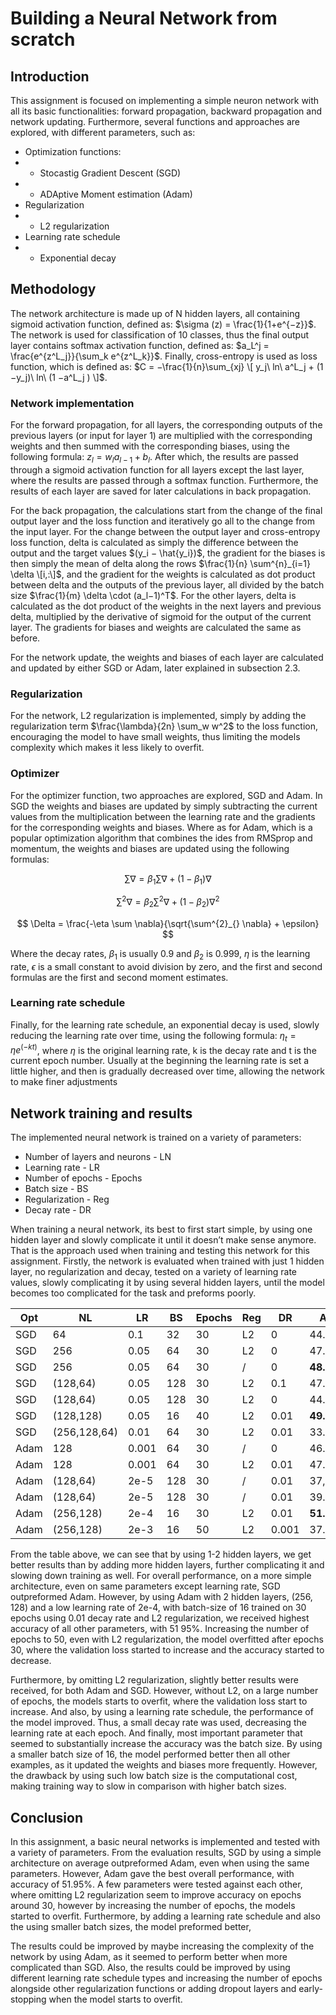 # Building a Neural Network from scratch

## Introduction
This assignment is focused on implementing a simple neuron network with all its basic functionalities: forward propagation, backward propagation and network updating. Furthermore, several functions and approaches are explored, with different parameters, such as:

* Optimization functions:
* * Stocastig Gradient Descent (SGD)
* * ADAptive Moment estimation (Adam)
* Regularization
* * L2 regularization
* Learning rate schedule
* * Exponential decay

## Methodology
The network architecture is made up of N hidden layers, all containing sigmoid activation function, defined as: $\sigma (z) = \frac{1}{1+e^{−z}}$. The network is used for classification of 10 classes, thus the final output layer contains softmax activation function, defined as: $a_L^j = \frac{e^{z^L_j}}{\sum_k e^{z^L_k}}$. Finally, cross-entropy is used as loss function, which is defined as: $C = −\frac{1}{n}\sum_{xj} \[ y_j\ ln\ a^L_j + (1 −y_j)\ ln\ (1 −a^L_j ) \]$.

### Network implementation
For the forward propagation, for all layers, the corresponding outputs of the previous layers (or input for layer 1) are multiplied with the corresponding weights and then summed with the corresponding biases, using the following formula: $z_l = w_la_{l−1} + b_l$. After which, the results are passed through a sigmoid activation function for all layers except the last layer, where the results are passed through a softmax function. Furthermore, the results of each layer are saved for later calculations in back propagation.

For the back propagation, the calculations start from the change of the final output layer and the loss function and iteratively go all to the change from the input layer. For the change between the output layer and cross-entropy loss function, delta is calculated as simply the difference between the output and the target values $(y_i − \hat{y_i})$, the gradient for the biases is then simply the mean of delta along the rows $\frac{1}{n} \sum^{n}_{i=1} \delta \[i,:\]$, and the gradient for the weights is calculated as dot product between delta and the outputs of the previous layer, all divided by the batch size $\frac{1}{m} \delta \cdot (a_l−1)^T$. For the other layers, delta is calculated as the dot product of the weights in the next layers and previous delta, multiplied by the derivative of sigmoid for the output of the current layer. The gradients for biases and weights are calculated the same as before.

For the network update, the weights and biases of each layer are calculated and updated by either SGD or Adam, later explained in subsection 2.3.

### Regularization
For the network, L2 regularization is implemented, simply by adding the regularization term $\frac{\lambda}{2n} \sum_w w^2$ to the loss function, encouraging the model to have small weights, thus limiting the models complexity which makes it less likely to overfit.

### Optimizer
For the optimizer function, two approaches are explored, SGD and Adam. In SGD the weights and biases are updated by simply subtracting the current values from the multiplication between the learning rate and the gradients for the corresponding weights and biases. Where as for Adam, which is a popular optimization algorithm that combines the ides from RMSprop and momentum, the weights and biases are updated using the following formulas:

$$ \sum \nabla = \beta_1 \sum \nabla + (1 - \beta_1) \nabla $$

$$ \sum^2 \nabla = \beta_2 \sum^2 \nabla + (1 - \beta_2) \nabla^2 $$

$$ \Delta = \frac{-\eta \sum \nabla}{\sqrt{\sum^{2}_{} \nabla} + \epsilon} $$


Where the decay rates, $\beta_1$ is usually 0.9 and $\beta_2$ is 0.999, $\eta$ is the learning rate, $\epsilon$ is a small constant to avoid division by zero, and the first and second formulas are the first and second moment estimates.

### Learning rate schedule
Finally, for the learning rate schedule, an exponential decay is used, slowly reducing the learning rate over time, using the following formula: $\eta_t = \eta e^{(−kt)}$, where $\eta$ is the original learning rate, k is the decay rate and t is the current epoch number. Usually at the beginning the learning rate is set a little higher, and then is gradually decreased over time, allowing the network to make finer adjustments

## Network training and results
The implemented neural network is trained on a variety of parameters:
* Number of layers and neurons - LN
* Learning rate - LR
* Number of epochs - Epochs
* Batch size - BS
* Regularization - Reg
* Decay rate - DR

When training a neural network, its best to first start simple, by using one hidden layer and slowly complicate it until it doesn’t make sense anymore. That is the approach used when training and testing this network for this assignment. Firstly, the network is evaluated when trained with just 1 hidden layer, no regularization and decay, tested on a variety of learning rate values, slowly complicating it by using several hidden layers, until the model becomes too complicated for the task and preforms poorly.

| Opt  | NL          | LR   | BS  | Epochs | Reg| DR  | Acc      |
|------|-------------|------|-----|--------|----|-----|----------|
| SGD  | 64          | 0.1  | 32  | 30     | L2 | 0   | 44.66%   |
| SGD  | 256         | 0.05 | 64  | 30     | L2 | 0   | 47.79%   |
| SGD  | 256         | 0.05 | 64  | 30     | /  | 0   |**48.25%**|
| SGD  | (128,64)    | 0.05 | 128 | 30     | L2 | 0.1 | 47.78%   |
| SGD  | (128,64)    | 0.05 | 128 | 30     | L2 | 0   | 44.92%   |
| SGD  | (128,128)   | 0.05 | 16  | 40     | L2 | 0.01|**49.51%**|
| SGD  | (256,128,64)| 0.01 | 64  | 30     | L2 | 0.01| 33.37%   |
| Adam | 128         |0.001 | 64  | 30     | /  | 0   | 46.77%   |
| Adam | 128         |0.001 | 64  | 30     | L2 | 0.01| 47.04%   |
| Adam | (128,64)    | 2e-5 | 128 | 30     | /  | 0.01| 37,47%   |
| Adam | (128,64)    | 2e-5 | 128 | 30     | /  | 0.01| 39.61%   |
| Adam | (256,128)   | 2e-4 | 16  | 30     | L2 | 0.01|**51.95%**|
| Adam | (256,128)   | 2e-3 | 16  | 50     | L2 |0.001| 37.87%   |


From the table above, we can see that by using 1-2 hidden layers, we get better results than by adding more hidden layers, further complicating it and slowing down training as well. For overall performance, on a more simple architecture, even on same parameters except learning rate, SGD outpreformed Adam. However, by using Adam with 2 hidden layers, (256, 128) and a low learning rate of 2e-4, with batch-size of 16 trained on 30 epochs using 0.01 decay rate and L2 regularization, we received highest accuracy of all other parameters, with 51 95%. Increasing the number of epochs to 50, even with L2 regularization, the model overfitted after epochs 30, where the validation loss started to increase and the accuracy started to decrease.

Furthermore, by omitting L2 regularization, slightly better results were received, for both Adam and SGD. However, without L2, on a large number of epochs, the models starts to overfit, where the validation loss start to increase. And also, by using a learning rate schedule, the performance of the model improved. Thus, a small decay rate was used, decreasing the learning rate at each epoch. And finally, most important parameter that seemed to substantially increase the accuracy was the batch size. By using a smaller batch size of 16, the model performed better then all other examples, as it updated the weights and biases more frequently. However, the drawback by using such low batch size is the computational cost, making training way to slow in comparison with higher batch sizes.

## Conclusion

In this assignment, a basic neural networks is implemented and tested with a variety of parameters. From the evaluation results, SGD by using a simple architecture on average outpreformed Adam, even when using the same parameters.
However, Adam gave the best overall performance, with accuracy of 51.95%. A few parameters were tested against each other, where omitting L2 regularization seem to improve accuracy on epochs around 30, however by increasing the number of epochs, the models started to overfit. Furthermore, by adding a learning rate schedule and also the using smaller batch sizes, the model preformed better,

The results could be improved by maybe increasing the complexity of the network by using Adam, as it seemed to perform better when more complicated than SGD. Also, the results could be improved by using different learning rate schedule types and increasing the number of epochs alongside other regularization functions or adding dropout layers and early-stopping when the model starts to overfit.

